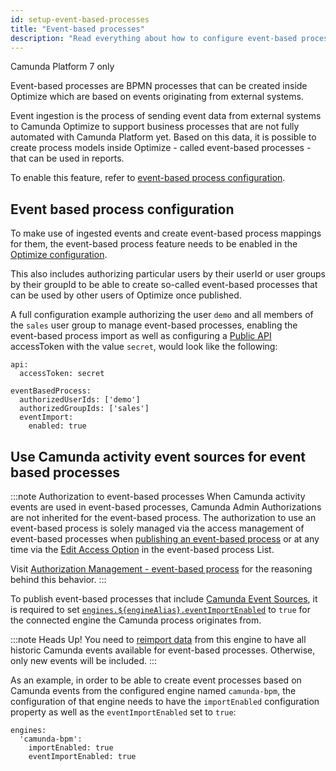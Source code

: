 ```yaml
---
id: setup-event-based-processes
title: "Event-based processes"
description: "Read everything about how to configure event-based processes in Optimize."
---
```


<span class="badge badge--platform">Camunda Platform 7 only</span>

Event-based processes are BPMN processes that can be created inside Optimize which are based on events originating from external systems.

Event ingestion is the process of sending event data from external systems to Camunda Optimize to support business processes that are not fully automated with Camunda Platform yet.
Based on this data, it is possible to create process models inside Optimize - called event-based processes - that can be used in reports.

To enable this feature, refer to [event-based process configuration](#event-based-process-configuration).

## Event based process configuration

To make use of ingested events and create event-based process mappings for them, the event-based process feature needs to be enabled in the [Optimize configuration](../configuration/#event-based-process-configuration).

This also includes authorizing particular users by their userId or user groups by their groupId to be able to create so-called event-based processes that can be used by other users of Optimize once published.

A full configuration example authorizing the user `demo` and all members of the `sales` user group to manage event-based processes, enabling the event-based process import as well as configuring a [Public API](../configuration/#public-api) accessToken with the value `secret`, would look like the following:

    api:
      accessToken: secret
    
    eventBasedProcess:
      authorizedUserIds: ['demo']
      authorizedGroupIds: ['sales']
      eventImport:
      	enabled: true

## Use Camunda activity event sources for event based processes

:::note Authorization to event-based processes
When Camunda activity events are used in event-based processes, Camunda Admin Authorizations are not inherited for the event-based process. The authorization to use an event-based process is solely managed via the access management of event-based processes when [publishing an event-based process](../../../components/userguide/additional-features/event-based-processes.md#publishing-an-event-based-process) or at any time via the [Edit Access Option](../../../components/userguide/additional-features/event-based-processes.md#event-based-process-list---edit-access) in the event-based process List.

Visit [Authorization Management - event-based process](./authorization-management.md#event-based-processes) for the reasoning behind this behavior.
:::

To publish event-based processes that include [Camunda Event Sources](../../../components/userguide/additional-features/event-based-processes.md#camunda-events), it is required to set [`engines.${engineAlias}.eventImportEnabled`](../configuration/#connection-to-camunda-platform) to `true` for the connected engine the Camunda process originates from.

:::note Heads Up!
You need to [reimport data](./../migration-update/instructions.md#force-reimport-of-engine-data-in-optimize) from this engine to have all historic Camunda events available for event-based processes. Otherwise, only new events will be included.
:::

As an example, in order to be able to create event processes based on Camunda events from the configured engine named `camunda-bpm`, the configuration of that engine needs to have the `importEnabled` configuration property as well as the `eventImportEnabled` set to `true`:

    engines:
      'camunda-bpm':
        importEnabled: true
        eventImportEnabled: true
